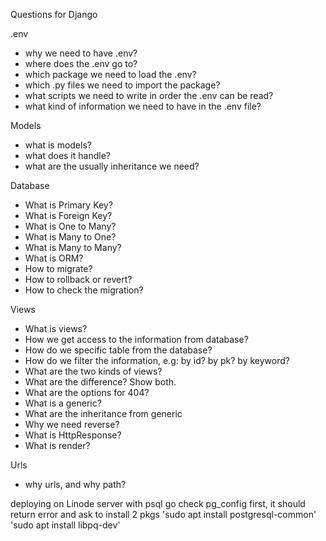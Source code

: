 Questions for Django

.env
- why we need to have .env?
- where does the .env go to?
- which package we need to load the .env?
- which .py files we need to import the package?
- what scripts we need to write in order the .env can be read?
- what kind of information we need to have in the .env file?

Models
- what is models?
- what does it handle?
- what are the usually inheritance we need?

Database
- What is Primary Key?
- What is Foreign Key?
- What is One to Many?
- What is Many to One?
- What is Many to Many?
- What is ORM?
- How to migrate?
- How to rollback or revert?
- How to check the migration?

Views
- What is views?
- How we get access to the information from database?
- How do we specific table from the database?
- How do we filter the information, e.g: by id? by pk? by keyword?
- What are the two kinds of views?
- What are the difference? Show both.
- What are the options for 404?
- What is a generic?
- What are the inheritance from generic
- Why we need reverse?
- What is HttpResponse? 
- What is render?

Urls
- why urls, and why path?



deploying on Linode server with psql
go check pg_config first, it should return error and ask to install 2 pkgs
'sudo apt install postgresql-common'
'sudo apt install libpq-dev'
